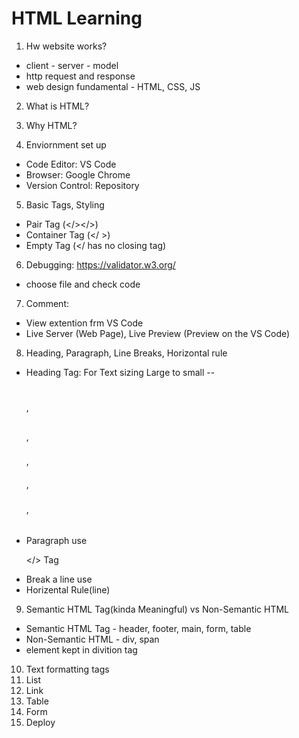 # HTML Learning

1. Hw website works?
- client - server - model
- http request and response
- web design fundamental - HTML, CSS, JS

2. What is HTML?

3. Why HTML?

4. Enviornment set up

- Code Editor: VS Code 
- Browser: Google Chrome
- Version Control: Repository

5. Basic Tags, Styling
- Pair Tag (</></>)
- Container Tag (</ >)
- Empty Tag (</ has no closing tag)

6. Debugging: https://validator.w3.org/
- choose file and check code
7. Comment: <!--  -->
- View extention frm VS Code
- Live Server (Web Page), Live Preview (Preview on the VS Code)

8. Heading, Paragraph, Line Breaks, Horizontal rule
- Heading Tag: For Text sizing Large to small
-- <h1></h1>, <h2></h2>, <h3></h3>, <h4></h4>, <h5></h5>, <h6></h6>
- Paragraph use <p></> Tag
- Break a line use <br>
- Horizental Rule(line)
9. Semantic HTML Tag(kinda Meaningful) vs Non-Semantic HTML
- Semantic HTML Tag - header, footer, main, form, table
- Non-Semantic HTML - div, span
- <div></div> element kept in divition tag

10. Text formatting tags
11. List
12. Link
13. Table
14. Form
15. Deploy